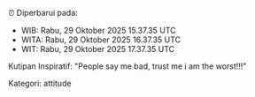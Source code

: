 ⏰ Diperbarui pada:
- WIB: Rabu, 29 Oktober 2025 15.37.35 UTC
- WITA: Rabu, 29 Oktober 2025 16.37.35 UTC
- WIT: Rabu, 29 Oktober 2025 17.37.35 UTC

Kutipan Inspiratif:
"People say me bad, trust me i am the worst!!!"


Kategori: attitude

